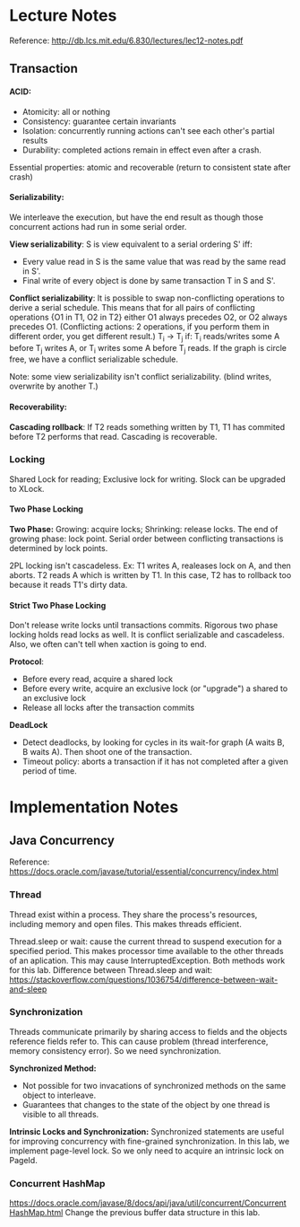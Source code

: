 # Lecture Notes

Reference:
http://db.lcs.mit.edu/6.830/lectures/lec12-notes.pdf

## Transaction

#### ACID:
 - Atomicity: all or nothing
 - Consistency: guarantee certain invariants
 - Isolation: concurrently running actions can't see each other's partial results
 - Durability: completed actions remain in effect even after a crash.

Essential properties: atomic and recoverable (return to consistent state after crash)

#### Serializability:
We interleave the execution, but have the end result as though those concurrent actions had run in some serial order.

**View serializability**: S is view equivalent to a serial ordering S' iff:
- Every value read in S is the same value that was read by the same read in S'.
- Final write of every object is done by same transaction T in S and S'.

**Conflict serializability**: It is possible to swap non-conflicting operations to derive a serial schedule. This means that for all pairs of conflicting operations {O1 in T1, O2 in T2} either O1 always precedes O2, or O2 always precedes O1.
(Conflicting actions: 2 operations, if you perform them in different order, you get different result.)
T<sub>i</sub> -> T<sub>j</sub> if: T<sub>i</sub> reads/writes some A before T<sub>j</sub> writes A, or T<sub>i</sub> writes some A before T<sub>j</sub> reads. If the graph is circle free, we have a conflict serializable schedule.

Note: some view serializability isn't conflict serializability. (blind writes, overwrite by another T.)

#### Recoverability:

**Cascading rollback**:  If T2 reads something written by T1, T1 has commited before T2 performs that read. Cascading is recoverable.


### Locking

Shared Lock for reading; Exclusive lock for writing. Slock can be upgraded to XLock.

#### Two Phase Locking

**Two Phase:**
Growing: acquire locks; Shrinking: release locks.
The end of growing phase: lock point. Serial order between conflicting transactions is determined by lock points.

2PL locking isn't cascadeless.
Ex: T1 writes A, realeases lock on A, and then aborts. T2 reads A which is written by T1. In this case, T2 has to rollback too because it reads T1's dirty data.

#### **Strict Two Phase Locking**

Don't release write locks until transactions commits.
Rigorous two phase locking holds read locks as well. It is conflict serializable and cascadeless. Also, we often can't tell when xaction is going to end.

**Protocol**:
- Before every read, acquire a shared lock
- Before every write, acquire an exclusive lock (or "upgrade") a shared to an
exclusive lock
- Release all locks after the transaction commits


**DeadLock**

- Detect deadlocks, by looking for cycles in its wait-for graph (A waits B, B waits A). Then shoot one of the transaction.
- Timeout policy: aborts a transaction if it has not completed after a given period of time.


# Implementation Notes

## Java Concurrency

Reference: https://docs.oracle.com/javase/tutorial/essential/concurrency/index.html

### Thread

Thread exist within a process. They share the process's resources, including memory and open files. This makes threads efficient.

Thread.sleep or wait: cause the current thread to suspend execution for a specified period. This makes processor time available to the other threads of an aplication. This may cause InterruptedException. Both methods work for this lab.
Difference between Thread.sleep and wait: https://stackoverflow.com/questions/1036754/difference-between-wait-and-sleep

### Synchronization

Threads communicate primarily by sharing access to fields and the objects reference fields refer to. This can cause problem (thread interference, memory consistency error). So we need synchronization.

**Synchronized Method:** 
- Not possible for two invacations of synchronized methods on the same object to interleave.
- Guarantees that changes to the state of the object by one thread is visible to all threads.
 
**Intrinsic Locks and Synchronization:** 
Synchronized statements are useful for improving concurrency with fine-grained synchronization. In this lab, we implement page-level lock. So we only need to acquire an intrinsic lock on PageId.


### Concurrent HashMap
https://docs.oracle.com/javase/8/docs/api/java/util/concurrent/ConcurrentHashMap.html
Change the previous buffer data structure in this lab.